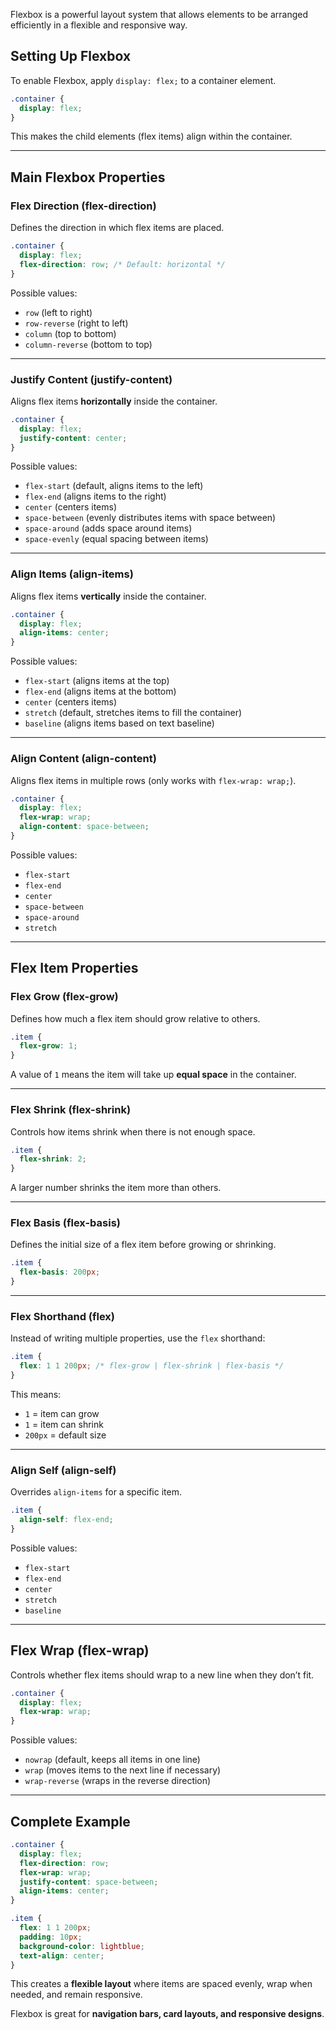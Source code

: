 Flexbox is a powerful layout system that allows elements to be arranged efficiently in a flexible and responsive way.

## Setting Up Flexbox  
To enable Flexbox, apply `display: flex;` to a container element.  
```css
.container {
  display: flex;
}
```
This makes the child elements (flex items) align within the container.

---

## Main Flexbox Properties  

### Flex Direction (flex-direction)  
Defines the direction in which flex items are placed.  
```css
.container {
  display: flex;
  flex-direction: row; /* Default: horizontal */
}
```
Possible values:  
- `row` (left to right)  
- `row-reverse` (right to left)  
- `column` (top to bottom)  
- `column-reverse` (bottom to top)  

---

### Justify Content (justify-content)  
Aligns flex items **horizontally** inside the container.  
```css
.container {
  display: flex;
  justify-content: center;
}
```
Possible values:  
- `flex-start` (default, aligns items to the left)  
- `flex-end` (aligns items to the right)  
- `center` (centers items)  
- `space-between` (evenly distributes items with space between)  
- `space-around` (adds space around items)  
- `space-evenly` (equal spacing between items)  

---

### Align Items (align-items)  
Aligns flex items **vertically** inside the container.  
```css
.container {
  display: flex;
  align-items: center;
}
```
Possible values:  
- `flex-start` (aligns items at the top)  
- `flex-end` (aligns items at the bottom)  
- `center` (centers items)  
- `stretch` (default, stretches items to fill the container)  
- `baseline` (aligns items based on text baseline)  

---

### Align Content (align-content)  
Aligns flex items in multiple rows (only works with `flex-wrap: wrap;`).  
```css
.container {
  display: flex;
  flex-wrap: wrap;
  align-content: space-between;
}
```
Possible values:  
- `flex-start`  
- `flex-end`  
- `center`  
- `space-between`  
- `space-around`  
- `stretch`  

---

## Flex Item Properties  

### Flex Grow (flex-grow)  
Defines how much a flex item should grow relative to others.  
```css
.item {
  flex-grow: 1;
}
```
A value of `1` means the item will take up **equal space** in the container.

---

### Flex Shrink (flex-shrink)  
Controls how items shrink when there is not enough space.  
```css
.item {
  flex-shrink: 2;
}
```
A larger number shrinks the item more than others.

---

### Flex Basis (flex-basis)  
Defines the initial size of a flex item before growing or shrinking.  
```css
.item {
  flex-basis: 200px;
}
```

---

### Flex Shorthand (flex)  
Instead of writing multiple properties, use the `flex` shorthand:  
```css
.item {
  flex: 1 1 200px; /* flex-grow | flex-shrink | flex-basis */
}
```
This means:  
- `1` = item can grow  
- `1` = item can shrink  
- `200px` = default size  

---

### Align Self (align-self)  
Overrides `align-items` for a specific item.  
```css
.item {
  align-self: flex-end;
}
```
Possible values:  
- `flex-start`  
- `flex-end`  
- `center`  
- `stretch`  
- `baseline`  

---

## Flex Wrap (flex-wrap)  
Controls whether flex items should wrap to a new line when they don’t fit.  
```css
.container {
  display: flex;
  flex-wrap: wrap;
}
```
Possible values:  
- `nowrap` (default, keeps all items in one line)  
- `wrap` (moves items to the next line if necessary)  
- `wrap-reverse` (wraps in the reverse direction)  

---

## Complete Example  
```css
.container {
  display: flex;
  flex-direction: row;
  flex-wrap: wrap;
  justify-content: space-between;
  align-items: center;
}

.item {
  flex: 1 1 200px;
  padding: 10px;
  background-color: lightblue;
  text-align: center;
}
```

This creates a **flexible layout** where items are spaced evenly, wrap when needed, and remain responsive.

Flexbox is great for **navigation bars, card layouts, and responsive designs**.
